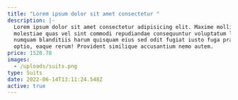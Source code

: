 ```yaml
---
title: "Lorem ipsum dolor sit amet consectetur "
description: |-
  Lorem ipsum dolor sit amet consectetur adipisicing elit. Maxime mollitia,
  molestiae quas vel sint commodi repudiandae consequuntur voluptatum laborum
  numquam blanditiis harum quisquam eius sed odit fugiat iusto fuga praesentium
  optio, eaque rerum! Provident similique accusantium nemo autem. 
price: 1520.78
images:
  - /uploads/suits.png
type: Suits
date: 2022-06-14T13:11:24.548Z
active: true
---
```

